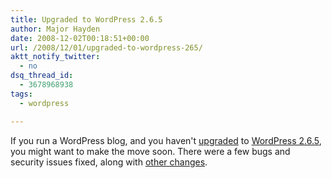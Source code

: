 ```yaml
---
title: Upgraded to WordPress 2.6.5
author: Major Hayden
date: 2008-12-02T00:18:51+00:00
url: /2008/12/01/upgraded-to-wordpress-265/
aktt_notify_twitter:
  - no
dsq_thread_id:
  - 3678968938
tags:
  - wordpress

---
```

If you run a WordPress blog, and you haven't [upgraded][1] to [WordPress 2.6.5][2], you might want to make the move soon. There were a few bugs and security issues fixed, along with [other changes][3].

 [1]: http://codex.wordpress.org/Upgrading_WordPress
 [2]: http://wordpress.org/download/
 [3]: http://codex.wordpress.org/Version_2.6.5
